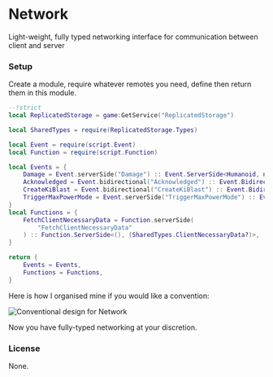 # Network
Light-weight, fully typed networking interface for communication between client and server

### Setup
Create a module, require whatever remotes you need, define then return them in this module.
```lua
--!strict
local ReplicatedStorage = game:GetService("ReplicatedStorage")

local SharedTypes = require(ReplicatedStorage.Types)

local Event = require(script.Event)
local Function = require(script.Function)

local Events = {
	Damage = Event.serverSide("Damage") :: Event.ServerSide<Humanoid, number>,
	Acknowledged = Event.bidirectional("Acknowledged") :: Event.Bidirectional,
	CreateKiBlast = Event.bidirectional("CreateKiBlast") :: Event.Bidirectional<Vector3, Vector3, Part?>,
	TriggerMaxPowerMode = Event.serverSide("TriggerMaxPowerMode") :: Event.ServerSide,
}
local Functions = {
	FetchClientNecessaryData = Function.serverSide(
		"FetchClientNecessaryData"
	) :: Function.ServerSide<(), (SharedTypes.ClientNecessaryData?)>,
}

return {
	Events = Events,
	Functions = Functions,
}
```
Here is how I organised mine if you would like a convention:

![Conventional design for Network](https://github.com/user-attachments/assets/15e9d0d1-1906-4d4a-8ba1-ce07d78c6235)

Now you have fully-typed networking at your discretion.

### License
None.
